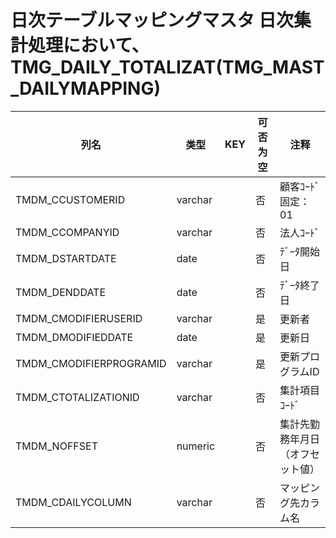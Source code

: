 # 日次テーブルマッピングマスタ                日次集計処理において、TMG_DAILY_TOTALIZAT(TMG_MAST_DAILYMAPPING)
| 列名   | 类型   | KEY  | 可否为空 | 注释   |
| ---- | ---- | ---- | ---- | ---- |
|TMDM_CCUSTOMERID|varchar||否|顧客ｺｰﾄﾞ                        固定：01                                                       |
|TMDM_CCOMPANYID|varchar||否|法人ｺｰﾄﾞ                                                                                    |
|TMDM_DSTARTDATE|date||否|ﾃﾞｰﾀ開始日                                                                                   |
|TMDM_DENDDATE|date||否|ﾃﾞｰﾀ終了日                                                                                   |
|TMDM_CMODIFIERUSERID|varchar||是|更新者                                                                                       |
|TMDM_DMODIFIEDDATE|date||是|更新日                                                                                       |
|TMDM_CMODIFIERPROGRAMID|varchar||是|更新プログラムID                                                                                 |
|TMDM_CTOTALIZATIONID|varchar||否|集計項目ｺｰﾄﾞ                                                                                  |
|TMDM_NOFFSET|numeric||否|集計先勤務年月日（オフセット値）                                                                          |
|TMDM_CDAILYCOLUMN|varchar||否|マッピング先カラム名                                                                                |

